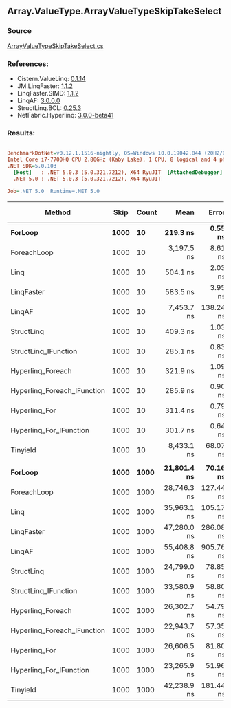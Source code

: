 ﻿## Array.ValueType.ArrayValueTypeSkipTakeSelect

### Source
[ArrayValueTypeSkipTakeSelect.cs](../LinqBenchmarks/Array/ValueType/ArrayValueTypeSkipTakeSelect.cs)

### References:
- Cistern.ValueLinq: [0.1.14](https://www.nuget.org/packages/Cistern.ValueLinq/0.1.14)
- JM.LinqFaster: [1.1.2](https://www.nuget.org/packages/JM.LinqFaster/1.1.2)
- LinqFaster.SIMD: [1.1.2](https://www.nuget.org/packages/LinqFaster.SIMD/1.0.3)
- LinqAF: [3.0.0.0](https://www.nuget.org/packages/LinqAF/3.0.0.0)
- StructLinq.BCL: [0.25.3](https://www.nuget.org/packages/StructLinq.BCL/0.25.3)
- NetFabric.Hyperlinq: [3.0.0-beta41](https://www.nuget.org/packages/NetFabric.Hyperlinq/3.0.0-beta41)

### Results:
``` ini

BenchmarkDotNet=v0.12.1.1516-nightly, OS=Windows 10.0.19042.844 (20H2/October2020Update)
Intel Core i7-7700HQ CPU 2.80GHz (Kaby Lake), 1 CPU, 8 logical and 4 physical cores
.NET SDK=5.0.103
  [Host]   : .NET 5.0.3 (5.0.321.7212), X64 RyuJIT  [AttachedDebugger]
  .NET 5.0 : .NET 5.0.3 (5.0.321.7212), X64 RyuJIT

Job=.NET 5.0  Runtime=.NET 5.0  

```
|                      Method | Skip | Count |        Mean |     Error |    StdDev | Ratio | RatioSD |   Gen 0 | Gen 1 | Gen 2 | Allocated |
|---------------------------- |----- |------ |------------:|----------:|----------:|------:|--------:|--------:|------:|------:|----------:|
|                     **ForLoop** | **1000** |    **10** |    **219.3 ns** |   **0.55 ns** |   **0.51 ns** |  **1.00** |    **0.00** |       **-** |     **-** |     **-** |         **-** |
|                 ForeachLoop | 1000 |    10 |  3,197.5 ns |   8.61 ns |   7.64 ns | 14.57 |    0.05 |  0.0076 |     - |     - |      32 B |
|                        Linq | 1000 |    10 |    504.1 ns |   2.03 ns |   1.80 ns |  2.30 |    0.01 |  0.1011 |     - |     - |     320 B |
|                  LinqFaster | 1000 |    10 |    583.5 ns |   3.95 ns |   3.50 ns |  2.66 |    0.01 |  0.6342 |     - |     - |   1,992 B |
|                      LinqAF | 1000 |    10 |  7,453.7 ns | 138.24 ns | 115.44 ns | 33.98 |    0.52 |       - |     - |     - |         - |
|                  StructLinq | 1000 |    10 |    409.3 ns |   1.03 ns |   0.91 ns |  1.87 |    0.01 |  0.0305 |     - |     - |      96 B |
|        StructLinq_IFunction | 1000 |    10 |    285.1 ns |   0.83 ns |   0.74 ns |  1.30 |    0.01 |       - |     - |     - |         - |
|           Hyperlinq_Foreach | 1000 |    10 |    321.9 ns |   1.09 ns |   1.02 ns |  1.47 |    0.01 |       - |     - |     - |         - |
| Hyperlinq_Foreach_IFunction | 1000 |    10 |    285.9 ns |   0.90 ns |   0.84 ns |  1.30 |    0.01 |       - |     - |     - |         - |
|               Hyperlinq_For | 1000 |    10 |    311.4 ns |   0.79 ns |   0.74 ns |  1.42 |    0.01 |       - |     - |     - |         - |
|     Hyperlinq_For_IFunction | 1000 |    10 |    301.7 ns |   0.64 ns |   0.60 ns |  1.38 |    0.00 |       - |     - |     - |         - |
|                    Tinyield | 1000 |    10 |  8,433.1 ns |  68.07 ns |  60.34 ns | 38.44 |    0.33 |  0.3204 |     - |     - |   1,008 B |
|                             |      |       |             |           |           |       |         |         |       |       |           |
|                     **ForLoop** | **1000** |  **1000** | **21,801.4 ns** |  **70.16 ns** |  **58.59 ns** |  **1.00** |    **0.00** |       **-** |     **-** |     **-** |         **-** |
|                 ForeachLoop | 1000 |  1000 | 28,746.3 ns | 127.44 ns | 112.97 ns |  1.32 |    0.01 |       - |     - |     - |      32 B |
|                        Linq | 1000 |  1000 | 35,963.1 ns | 105.17 ns |  82.11 ns |  1.65 |    0.00 |  0.0610 |     - |     - |     320 B |
|                  LinqFaster | 1000 |  1000 | 47,280.0 ns | 286.08 ns | 267.60 ns |  2.17 |    0.02 | 59.9976 |     - |     - | 192,072 B |
|                      LinqAF | 1000 |  1000 | 55,408.8 ns | 905.76 ns | 847.25 ns |  2.54 |    0.04 |       - |     - |     - |         - |
|                  StructLinq | 1000 |  1000 | 24,799.0 ns |  78.85 ns |  69.90 ns |  1.14 |    0.00 |  0.0305 |     - |     - |      96 B |
|        StructLinq_IFunction | 1000 |  1000 | 33,580.9 ns |  58.80 ns |  55.00 ns |  1.54 |    0.00 |       - |     - |     - |         - |
|           Hyperlinq_Foreach | 1000 |  1000 | 26,302.7 ns |  54.79 ns |  45.75 ns |  1.21 |    0.00 |       - |     - |     - |         - |
| Hyperlinq_Foreach_IFunction | 1000 |  1000 | 22,943.7 ns |  57.35 ns |  53.65 ns |  1.05 |    0.00 |       - |     - |     - |         - |
|               Hyperlinq_For | 1000 |  1000 | 26,606.5 ns |  81.80 ns |  76.52 ns |  1.22 |    0.01 |       - |     - |     - |         - |
|     Hyperlinq_For_IFunction | 1000 |  1000 | 23,265.9 ns |  51.96 ns |  48.60 ns |  1.07 |    0.00 |       - |     - |     - |         - |
|                    Tinyield | 1000 |  1000 | 42,238.9 ns | 181.44 ns | 169.72 ns |  1.94 |    0.00 |  0.3052 |     - |     - |   1,008 B |
